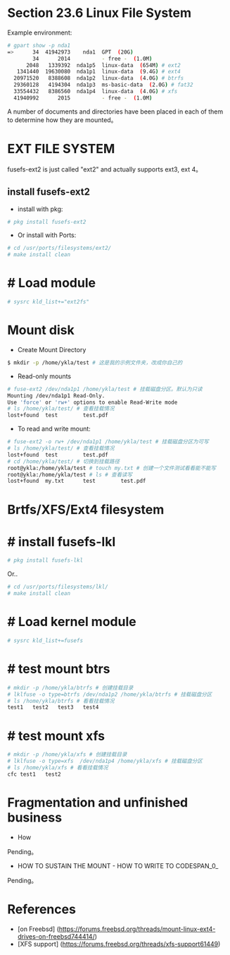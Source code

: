# Section 23.6 Linux File System

Example environment:

```sh
# gpart show -p nda1
=>      34  41942973    nda1  GPT  (20G)
        34      2014          - free -  (1.0M)
      2048   1339392  nda1p5  linux-data  (654M) # ext2
   1341440  19630080  nda1p1  linux-data  (9.4G) # ext4
  20971520   8388608  nda1p2  linux-data  (4.0G) # btrfs
  29360128   4194304  nda1p3  ms-basic-data  (2.0G) # fat32
  33554432   8386560  nda1p4  linux-data  (4.0G) # xfs
  41940992      2015          - free -  (1.0M)
```

A number of documents and directories have been placed in each of them to determine how they are mounted。

# EXT FILE SYSTEM

fusefs-ext2 is just called "ext2" and actually supports ext3, ext 4。

## install fusefs-ext2

- install with pkg:

```sh
# pkg install fusefs-ext2
```

- Or install with Ports:

```sh
# cd /usr/ports/filesystems/ext2/ 
# make install clean
```

# # Load module #

```sh
# sysrc kld_list+="ext2fs"
```

# Mount disk #

- Create Mount Directory

```sh
$ mkdir -p /home/ykla/test # 这是我的示例文件夹，改成你自己的
```

- Read-only mounts

```sh
# fuse-ext2 /dev/nda1p1 /home/ykla/test # 挂载磁盘分区。默认为只读
Mounting /dev/nda1p1 Read-Only.
Use 'force' or 'rw+' options to enable Read-Write mode
# ls /home/ykla/test/ # 查看挂载情况
lost+found	test		test.pdf
```

- To read and write mount:

```sh
# fuse-ext2 -o rw+ /dev/nda1p1 /home/ykla/test # 挂载磁盘分区为可写
# ls /home/ykla/test/ # 查看挂载情况
lost+found	test		test.pdf
# cd /home/ykla/test/ # 切换到挂载路径
root@ykla:/home/ykla/test # touch my.txt # 创建一个文件测试看看能不能写
root@ykla:/home/ykla/test # ls # 查看读写 
lost+found	my.txt		test		test.pdf
```

# Brtfs/XFS/Ext4 filesystem

# # install fusefs-lkl

```sh
# pkg install fusefs-lkl
```

Or..

```sh
# cd /usr/ports/filesystems/lkl/ 
# make install clean
```

# # Load kernel module #

```sh
# sysrc kld_list+=fusefs
```

# # test mount btrs

```sh
# mkdir -p /home/ykla/btrfs # 创建挂载目录
# lklfuse -o type=btrfs /dev/nda1p2 /home/ykla/btrfs # 挂载磁盘分区
# ls /home/ykla/btrfs # 看看挂载情况
test1	test2	test3	test4
```

# # test mount xfs

```sh
# mkdir -p /home/ykla/xfs # 创建挂载目录
# lklfuse -o type=xfs  /dev/nda1p4 /home/ykla/xfs # 挂载磁盘分区
# ls /home/ykla/xfs # 看看挂载情况
cfc	test1	test2
```

# Fragmentation and unfinished business

- How

Pending。

- HOW TO SUSTAIN THE MOUNT - HOW TO WRITE TO CODESPAN_0_

Pending。


# References

- [on Freebsd] (https://forums.freebsd.org/threads/mount-linux-ext4-drives-on-freebsd744414/)
- [XFS support] (https://forums.freebsd.org/threads/xfs-support61449)
